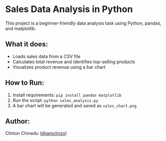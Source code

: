 # Sales Data Analysis in Python

This project is a beginner-friendly data analysis task using Python, pandas, and matplotlib.

## What it does:
- Loads sales data from a CSV file
- Calculates total revenue and identifies top-selling products
- Visualizes product revenue using a bar chart

## How to Run:
1. Install requirements: `pip install pandas matplotlib`
2. Run the script: `python sales_analysis.py`
3. A bar chart will be generated and saved as `sales_chart.png`

## Author:
Clinton Chinedu ([@iamclinzo](https://github.com/iamclinzo))